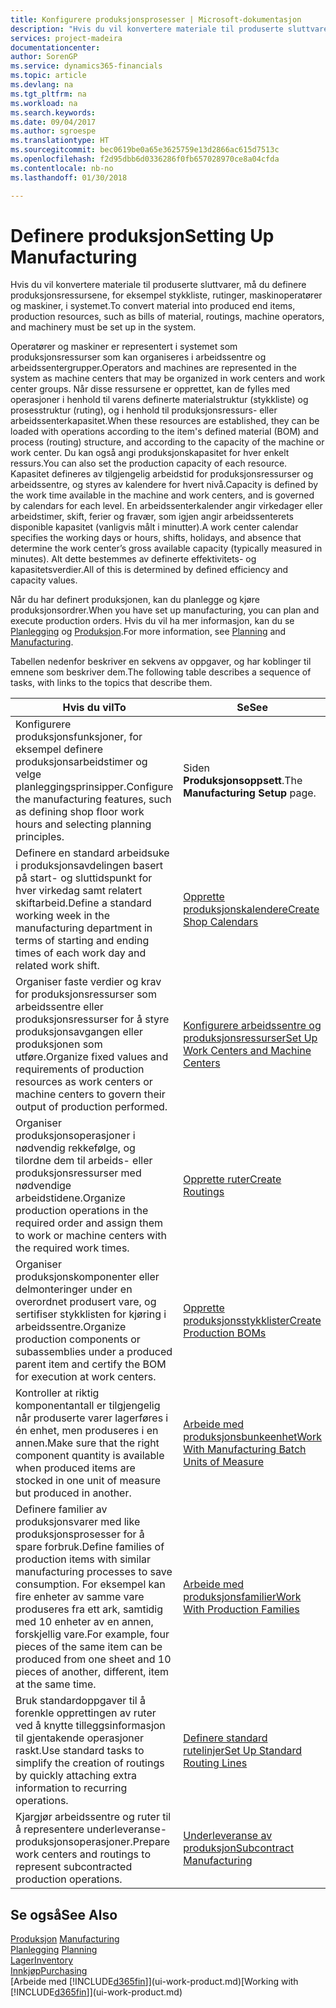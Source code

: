 ```yaml
---
title: Konfigurere produksjonsprosesser | Microsoft-dokumentasjon
description: "Hvis du vil konvertere materiale til produserte sluttvarer, må du definere produksjonsressursene, for eksempel stykkliste, rutinger, maskinoperatører og maskiner, i systemet."
services: project-madeira
documentationcenter: 
author: SorenGP
ms.service: dynamics365-financials
ms.topic: article
ms.devlang: na
ms.tgt_pltfrm: na
ms.workload: na
ms.search.keywords: 
ms.date: 09/04/2017
ms.author: sgroespe
ms.translationtype: HT
ms.sourcegitcommit: bec0619be0a65e3625759e13d2866ac615d7513c
ms.openlocfilehash: f2d95dbb6d0336286f0fb657028970ce8a04cfda
ms.contentlocale: nb-no
ms.lasthandoff: 01/30/2018

---
```

# <a name="setting-up-manufacturing"></a><span data-ttu-id="907e6-103">Definere produksjon</span><span class="sxs-lookup"><span data-stu-id="907e6-103">Setting Up Manufacturing</span></span>
<span data-ttu-id="907e6-104">Hvis du vil konvertere materiale til produserte sluttvarer, må du definere produksjonsressursene, for eksempel stykkliste, rutinger, maskinoperatører og maskiner, i systemet.</span><span class="sxs-lookup"><span data-stu-id="907e6-104">To convert material into produced end items, production resources, such as bills of material, routings, machine operators, and machinery must be set up in the system.</span></span>

<span data-ttu-id="907e6-105">Operatører og maskiner er representert i systemet som produksjonsressurser som kan organiseres i arbeidssentre og arbeidssentergrupper.</span><span class="sxs-lookup"><span data-stu-id="907e6-105">Operators and machines are represented in the system as machine centers that may be organized in work centers and work center groups.</span></span> <span data-ttu-id="907e6-106">Når disse ressursene er opprettet, kan de fylles med operasjoner i henhold til varens definerte materialstruktur (stykkliste) og prosesstruktur (ruting), og i henhold til produksjonsressurs- eller arbeidssenterkapasitet.</span><span class="sxs-lookup"><span data-stu-id="907e6-106">When these resources are established, they can be loaded with operations according to the item's defined material (BOM) and process (routing) structure, and according to the capacity of the machine or work center.</span></span> <span data-ttu-id="907e6-107">Du kan også angi produksjonskapasitet for hver enkelt ressurs.</span><span class="sxs-lookup"><span data-stu-id="907e6-107">You can also set the production capacity of each resource.</span></span> <span data-ttu-id="907e6-108">Kapasitet defineres av tilgjengelig arbeidstid for produksjonsressurser og arbeidssentre, og styres av kalendere for hvert nivå.</span><span class="sxs-lookup"><span data-stu-id="907e6-108">Capacity is defined by the work time available in the machine and work centers, and is governed by calendars for each level.</span></span> <span data-ttu-id="907e6-109">En arbeidssenterkalender angir virkedager eller arbeidstimer, skift, ferier og fravær, som igjen angir arbeidssenterets disponible kapasitet (vanligvis målt i minutter).</span><span class="sxs-lookup"><span data-stu-id="907e6-109">A work center calendar specifies the working days or hours, shifts, holidays, and absence that determine the work center’s gross available capacity (typically measured in minutes).</span></span> <span data-ttu-id="907e6-110">Alt dette bestemmes av definerte effektivitets- og kapasitetsverdier.</span><span class="sxs-lookup"><span data-stu-id="907e6-110">All of this is determined by defined efficiency and capacity values.</span></span>  

<span data-ttu-id="907e6-111">Når du har definert produksjonen, kan du planlegge og kjøre produksjonsordrer.</span><span class="sxs-lookup"><span data-stu-id="907e6-111">When you have set up manufacturing, you can plan and execute production orders.</span></span> <span data-ttu-id="907e6-112">Hvis du vil ha mer informasjon, kan du se [Planlegging](production-planning.md) og [Produksjon](production-manage-manufacturing.md).</span><span class="sxs-lookup"><span data-stu-id="907e6-112">For more information, see [Planning](production-planning.md) and [Manufacturing](production-manage-manufacturing.md).</span></span>  

 <span data-ttu-id="907e6-113">Tabellen nedenfor beskriver en sekvens av oppgaver, og har koblinger til emnene som beskriver dem.</span><span class="sxs-lookup"><span data-stu-id="907e6-113">The following table describes a sequence of tasks, with links to the topics that describe them.</span></span>   

|<span data-ttu-id="907e6-114">**Hvis du vil**</span><span class="sxs-lookup"><span data-stu-id="907e6-114">**To**</span></span>|<span data-ttu-id="907e6-115">**Se**</span><span class="sxs-lookup"><span data-stu-id="907e6-115">**See**</span></span>|  
|------------|-------------|  
|<span data-ttu-id="907e6-116">Konfigurere produksjonsfunksjoner, for eksempel definere produksjonsarbeidstimer og velge planleggingsprinsipper.</span><span class="sxs-lookup"><span data-stu-id="907e6-116">Configure the manufacturing features, such as defining shop floor work hours and selecting planning principles.</span></span>|<span data-ttu-id="907e6-117">Siden **Produksjonsoppsett**.</span><span class="sxs-lookup"><span data-stu-id="907e6-117">The **Manufacturing Setup** page.</span></span>|  
|<span data-ttu-id="907e6-118">Definere en standard arbeidsuke i produksjonsavdelingen basert på start- og sluttidspunkt for hver virkedag samt relatert skiftarbeid.</span><span class="sxs-lookup"><span data-stu-id="907e6-118">Define a standard working week in the manufacturing department in terms of starting and ending times of each work day and related work shift.</span></span>|[<span data-ttu-id="907e6-119">Opprette produksjonskalendere</span><span class="sxs-lookup"><span data-stu-id="907e6-119">Create Shop Calendars</span></span>](production-how-to-create-work-center-calendars.md)|  
|<span data-ttu-id="907e6-120">Organiser faste verdier og krav for produksjonsressurser som arbeidssentre eller produksjonsressurser for å styre produksjonsavgangen eller produksjonen som utføre.</span><span class="sxs-lookup"><span data-stu-id="907e6-120">Organize fixed values and requirements of production resources as work centers or machine centers to govern their output of production performed.</span></span>|[<span data-ttu-id="907e6-121">Konfigurere arbeidssentre og produksjonsressurser</span><span class="sxs-lookup"><span data-stu-id="907e6-121">Set Up Work Centers and Machine Centers</span></span>](production-how-to-set-up-work-and-machine-centers.md)|
|<span data-ttu-id="907e6-122">Organiser produksjonsoperasjoner i nødvendig rekkefølge, og tilordne dem til arbeids- eller produksjonsressurser med nødvendige arbeidstidene.</span><span class="sxs-lookup"><span data-stu-id="907e6-122">Organize production operations in the required order and assign them to work or machine centers with the required work times.</span></span>|[<span data-ttu-id="907e6-123">Opprette ruter</span><span class="sxs-lookup"><span data-stu-id="907e6-123">Create Routings</span></span>](production-how-to-create-routings.md)|
|<span data-ttu-id="907e6-124">Organiser produksjonskomponenter eller delmonteringer under en overordnet produsert vare, og sertifiser stykklisten for kjøring i arbeidssentre.</span><span class="sxs-lookup"><span data-stu-id="907e6-124">Organize production components or subassemblies under a produced parent item and certify the BOM for execution at work centers.</span></span>|[<span data-ttu-id="907e6-125">Opprette produksjonsstykklister</span><span class="sxs-lookup"><span data-stu-id="907e6-125">Create Production BOMs</span></span>](production-how-to-create-production-boms.md)|
|<span data-ttu-id="907e6-126">Kontroller at riktig komponentantall er tilgjengelig når produserte varer lagerføres i én enhet, men produseres i en annen.</span><span class="sxs-lookup"><span data-stu-id="907e6-126">Make sure that the right component quantity is available when produced items are stocked in one unit of measure but produced in another.</span></span>|[<span data-ttu-id="907e6-127">Arbeide med produksjonsbunkeenhet</span><span class="sxs-lookup"><span data-stu-id="907e6-127">Work With Manufacturing Batch Units of Measure</span></span>](production-how-to-use-the-manufacturing-batch-unit-of-measure.md)|  
|<span data-ttu-id="907e6-128">Definere familier av produksjonsvarer med like produksjonsprosesser for å spare forbruk.</span><span class="sxs-lookup"><span data-stu-id="907e6-128">Define families of production items with similar manufacturing processes to save consumption.</span></span> <span data-ttu-id="907e6-129">For eksempel kan fire enheter av samme vare produseres fra ett ark, samtidig med 10 enheter av en annen, forskjellig vare.</span><span class="sxs-lookup"><span data-stu-id="907e6-129">For example, four pieces of the same item can be produced from one sheet and 10 pieces of another, different, item at the same time.</span></span>|[<span data-ttu-id="907e6-130">Arbeide med produksjonsfamilier</span><span class="sxs-lookup"><span data-stu-id="907e6-130">Work With Production Families</span></span>](production-how-work-family.md)|
|<span data-ttu-id="907e6-131">Bruk standardoppgaver til å forenkle opprettingen av ruter ved å knytte tilleggsinformasjon til gjentakende operasjoner raskt.</span><span class="sxs-lookup"><span data-stu-id="907e6-131">Use standard tasks to simplify the creation of routings by quickly attaching extra information to recurring operations.</span></span>|[<span data-ttu-id="907e6-132">Definere standard rutelinjer</span><span class="sxs-lookup"><span data-stu-id="907e6-132">Set Up Standard Routing Lines</span></span>](production-how-set-up-standard-routing-lines.md)|  
|<span data-ttu-id="907e6-133">Kjargjør arbeidssentre og ruter til å representere underleveranse-produksjonsoperasjoner.</span><span class="sxs-lookup"><span data-stu-id="907e6-133">Prepare work centers and routings to represent subcontracted production operations.</span></span>|[<span data-ttu-id="907e6-134">Underleveranse av produksjon</span><span class="sxs-lookup"><span data-stu-id="907e6-134">Subcontract Manufacturing</span></span>](production-how-to-subcontract-manufacturing.md)|  

## <a name="see-also"></a><span data-ttu-id="907e6-135">Se også</span><span class="sxs-lookup"><span data-stu-id="907e6-135">See Also</span></span>
<span data-ttu-id="907e6-136">[Produksjon](production-manage-manufacturing.md)  </span><span class="sxs-lookup"><span data-stu-id="907e6-136">[Manufacturing](production-manage-manufacturing.md)  </span></span>  
<span data-ttu-id="907e6-137">[Planlegging](production-planning.md) </span><span class="sxs-lookup"><span data-stu-id="907e6-137">[Planning](production-planning.md) </span></span>  
[<span data-ttu-id="907e6-138">Lager</span><span class="sxs-lookup"><span data-stu-id="907e6-138">Inventory</span></span>](inventory-manage-inventory.md)  
[<span data-ttu-id="907e6-139">Innkjøp</span><span class="sxs-lookup"><span data-stu-id="907e6-139">Purchasing</span></span>](purchasing-manage-purchasing.md)  
<span data-ttu-id="907e6-140">[Arbeide med [!INCLUDE[d365fin](includes/d365fin_md.md)]](ui-work-product.md)</span><span class="sxs-lookup"><span data-stu-id="907e6-140">[Working with [!INCLUDE[d365fin](includes/d365fin_md.md)]](ui-work-product.md)</span></span>

